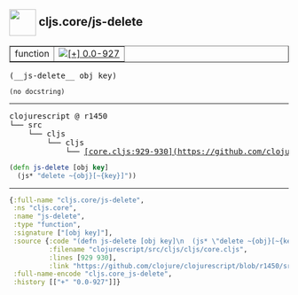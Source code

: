 ## <img width="48px" valign="middle" src="http://i.imgur.com/Hi20huC.png"> cljs.core/js-delete

 <table border="1">
<tr>
<td>function</td>
<td><a href="https://github.com/cljsinfo/api-refs/tree/0.0-927"><img valign="middle" alt="[+] 0.0-927" src="https://img.shields.io/badge/+-0.0--927-lightgrey.svg"></a> </td>
</tr>
</table>

 <samp>
(__js-delete__ obj key)<br>
</samp>

```
(no docstring)
```

---

 <pre>
clojurescript @ r1450
└── src
    └── cljs
        └── cljs
            └── <ins>[core.cljs:929-930](https://github.com/clojure/clojurescript/blob/r1450/src/cljs/cljs/core.cljs#L929-L930)</ins>
</pre>

```clj
(defn js-delete [obj key]
  (js* "delete ~{obj}[~{key}]"))
```


---

```clj
{:full-name "cljs.core/js-delete",
 :ns "cljs.core",
 :name "js-delete",
 :type "function",
 :signature ["[obj key]"],
 :source {:code "(defn js-delete [obj key]\n  (js* \"delete ~{obj}[~{key}]\"))",
          :filename "clojurescript/src/cljs/cljs/core.cljs",
          :lines [929 930],
          :link "https://github.com/clojure/clojurescript/blob/r1450/src/cljs/cljs/core.cljs#L929-L930"},
 :full-name-encode "cljs.core_js-delete",
 :history [["+" "0.0-927"]]}

```
